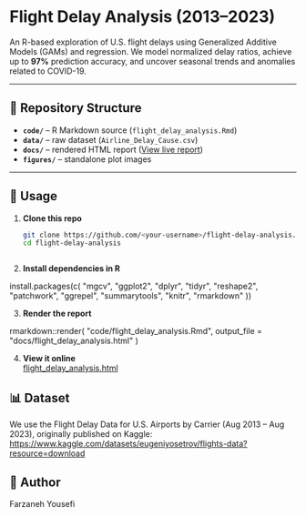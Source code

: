 # Flight Delay Analysis (2013–2023)

An R-based exploration of U.S. flight delays using Generalized Additive Models (GAMs) and regression. We model normalized delay ratios, achieve up to **97%** prediction accuracy, and uncover seasonal trends and anomalies related to COVID-19.

---

## 📂 Repository Structure

- **`code/`** – R Markdown source (`flight_delay_analysis.Rmd`)  
- **`data/`** – raw dataset (`Airline_Delay_Cause.csv`)  
- **`docs/`** – rendered HTML report ([View live report](https://farzanehyousefi.github.io/flight-delay-analysis/flight_delay_analysis.html))
- **`figures/`** – standalone plot images  

---

## 📖 Usage

1. **Clone this repo**  
   ```bash
   git clone https://github.com/<your-username>/flight-delay-analysis.git
   cd flight-delay-analysis



2. **Install dependencies in R**

install.packages(c(
  "mgcv", "ggplot2", "dplyr", "tidyr",
  "reshape2", "patchwork", "ggrepel",
  "summarytools", "knitr", "rmarkdown"
))


3. **Render the report**

rmarkdown::render(
  "code/flight_delay_analysis.Rmd",
  output_file = "docs/flight_delay_analysis.html"
)

4. **View it online**  
   [flight_delay_analysis.html](https://farzanehyousefi.github.io/flight-delay-analysis/flight_delay_analysis.html)



## 📊 Dataset
We use the Flight Delay Data for U.S. Airports by Carrier (Aug 2013 – Aug 2023), originally published on Kaggle:
https://www.kaggle.com/datasets/eugeniyosetrov/flights-data?resource=download


## 👤 Author
Farzaneh Yousefi

